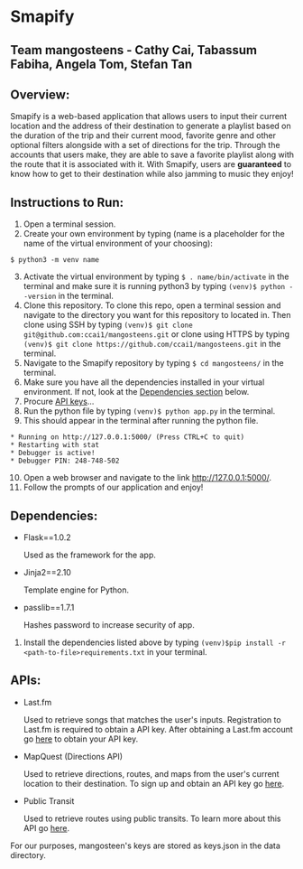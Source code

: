 # Smapify

## Team mangosteens - Cathy Cai, Tabassum Fabiha, Angela Tom, Stefan Tan

## Overview:
Smapify is a web-based application that allows users to input their current location and the address of their destination to generate a playlist based on the duration of the trip and their current mood, favorite genre and other optional filters alongside with a set of directions for the trip. Through the accounts that users make, they are able to save a favorite playlist along with the route that it is associated with it. With Smapify, users are **guaranteed** to know how to get to their destination while also jamming to music they enjoy!         

## Instructions to Run:
1. Open a terminal session.
2. Create your own environment by typing (name is a placeholder for the name of the virtual environment of your choosing):
```
$ python3 -m venv name
```
3. Activate the virtual environment by typing ```$ . name/bin/activate``` in the terminal and make sure it is running python3 by typing ```(venv)$ python --version``` in the terminal.
4. Clone this repository. To clone this repo, open a terminal session and navigate to the directory you want for this repository to located in. Then clone using SSH by typing ```(venv)$ git clone git@github.com:ccai1/mangosteens.git``` or clone using HTTPS by typing ```(venv)$ git clone https://github.com/ccai1/mangosteens.git``` in the terminal.
5. Navigate to the Smapify repository by typing ```$ cd mangosteens/``` in the terminal.
6. Make sure you have all the dependencies installed in your virtual environment. If not, look at the [Dependencies section](https://github.com/ccai1/mangosteens#dependencies) below.
7. Procure [API keys](https://github.com/ccai1/mangosteens#apis)...
8. Run the python file by typing ```(venv)$ python app.py``` in the terminal.
9. This should appear in the terminal after running the python file.   
```
* Running on http://127.0.0.1:5000/ (Press CTRL+C to quit)
* Restarting with stat
* Debugger is active!
* Debugger PIN: 248-748-502
```

10. Open a web browser and navigate to the link http://127.0.0.1:5000/.
11. Follow the prompts of our application and enjoy!

## Dependencies:
* Flask==1.0.2

   Used as the framework for the app.
* Jinja2==2.10

   Template engine for Python.
* passlib==1.7.1

   Hashes password to increase security of app.
1. Install the dependencies listed above by typing ```(venv)$pip install -r <path-to-file>requirements.txt``` in your terminal.

## APIs:
* Last.fm

   Used to retrieve songs that matches the user's inputs. Registration to Last.fm is required to obtain a API key. After obtaining a Last.fm account go [here](https://www.last.fm/api/account/create) to obtain your API key.
* MapQuest (Directions API)

   Used to retrieve directions, routes, and maps from the user's current location to their destination. To sign up and obtain an API key go [here](https://developer.mapquest.com/documentation/).  
* Public Transit

   Used to retrieve routes using public transits. To learn more about this API go [here](https://developer.here.com/documentation/transit/topics/what-is.html).

For our purposes, mangosteen's keys are stored as keys.json in the data directory.
